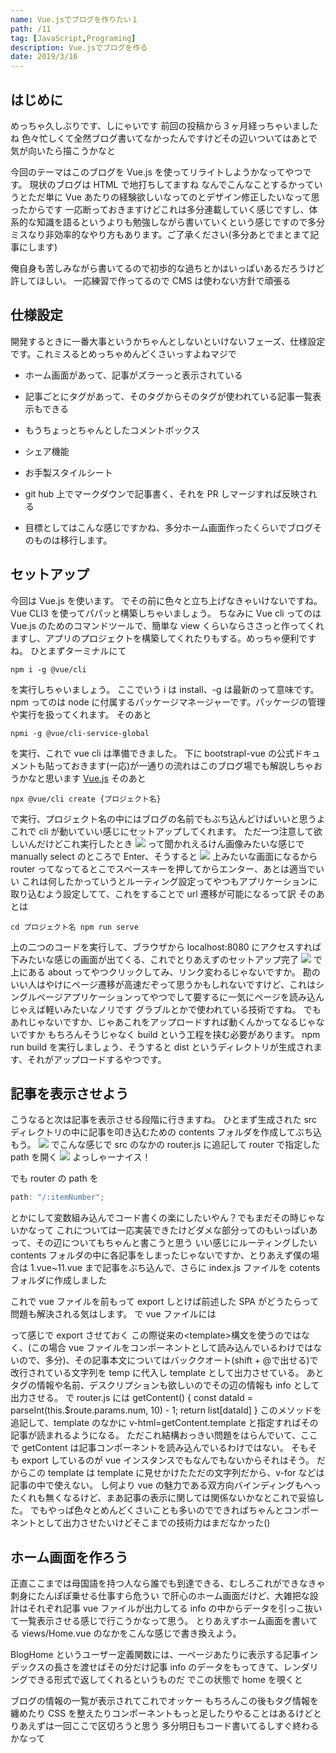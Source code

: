 ```yaml
---
name: Vue.jsでブログを作りたい１
path: /11
tag: [JavaScript,Programing]
description: Vue.jsでブログを作る
date: 2019/3/16
---
```


## はじめに

めっちゃ久しぶりです、しにゃいです
前回の投稿から３ヶ月経っちゃいましたね
色々忙しくて全然ブログ書いてなかったんですけどその辺いついてはあとで気が向いたら描こうかなと

今回のテーマはこのブログを Vue.js を使ってリライトしようかなってやつです。
現状のブログは HTML で地打ちしてますね
なんでこんなことするかっていうとただ単に Vue あたりの経験欲しいなってのとデザイン修正したいなって思ったからです
一応断っておきますけどこれは多分連載していく感じですし、体系的な知識を語るというよりも勉強しながら書いていくという感じですので多分ミスなり非効率的なやり方もあります。ご了承ください(多分あとでまとまて記事にします)

俺自身も苦しみながら書いてるので初歩的な過ちとかはいっぱいあるだろうけど許してほしい。
一応練習で作ってるので CMS は使わない方針で頑張る

## 仕様設定

開発するときに一番大事というかちゃんとしないといけないフェーズ、仕様設定です。これミスるとめっちゃめんどくさいっすよねマジで

- ホーム画面があって、記事がズラーっと表示されている

- 記事ごとにタグがあって、そのタグからそのタグが使われている記事一覧表示もできる

- もうちょっとちゃんとしたコメントボックス

- シェア機能

- お手製スタイルシート

- git hub 上でマークダウンで記事書く、それを PR しマージすれば反映される

- 目標としてはこんな感じですかね、多分ホーム画面作ったくらいでブログそのものは移行します。

## セットアップ

今回は Vue.js を使います。
でその前に色々と立ち上げなきゃいけないですね。
Vue CLI3 を使ってパパッと構築しちゃいましょう。
ちなみに Vue cli ってのは Vue.js のためのコマンドツールで、簡単な view くらいならささっと作ってくれますし、アプリのプロジェクトを構築してくれたりもする。めっちゃ便利ですね。
ひとまずターミナルにて

```Console
npm i -g @vue/cli
```

を実行しちゃいましょう。
ここでいう i は install、-g は最新のって意味です。npm ってのは node に付属するパッケージマネージャーです。パッケージの管理や実行を扱ってくれます。
そのあと

```Console
npmi -g @vue/cli-service-global
```

を実行、これで vue cli は準備できました。
下に bootstrapl-vue の公式ドキュメントも貼っておきます(一応)が一通りの流れはこのブログ場でも解説しちゃおうかなと思います
[Vue.js](https://vuejs.org/) そのあと

```console
npx @vue/cli create {プロジェクト名}
```

で実行、プロジェクト名の中にはブログの名前でもぶち込んどけばいいと思うよ
これで cli が動いていい感じにセットアップしてくれます。
ただ一つ注意して欲しいんだけどこれ実行したとき
<img src="/1102.png" />
って聞かれえるけん画像みたいな感じで manually select のところで Enter、そうすると
<img src="/1103.png" />
上みたいな画面になるから router ってなってるとこでスペースキーを押してからエンター、あとは適当でいい
これは何したかっていうとルーティング設定ってやつもアプリケーションに取り込むよう設定してて、これをすることで url 遷移が可能になるって訳
そのあとは

```Console
cd プロジェクト名 npm run serve
```

上の二つのコードを実行して、ブラウザから localhost:8080 にアクセスすれば下みたいな感じの画面が出てくる、これでとりあえずのセットアップ完了
<img src="/1101.png" />
で上にある about ってやつクリックしてみ、リンク変わるじゃないですか。
勘のいい人はやけにページ遷移が高速だぞって思うかもしれないですけど、これはシングルページアプリケーションってやつでして要するに一気にページを読み込んじゃえば軽いみたいなノリです
グラブルとかで使われている技術ですね。 でもあれじゃないですか、じゃあこれをアップロードすれば動くんかってなるじゃないですか
もちろんそうじゃなく build という工程を挟む必要があります。
npm run build
を実行しましょう、そうすると dist というディレクトリが生成されます、それがアップロードするやつです。

## 記事を表示させよう

こうなると次は記事を表示させる段階に行きますね。
ひとまず生成された src ディレクトリの中に記事を叩き込むための contents フォルダを作成してぶち込もう。
<img src="/1104.png" />
でこんな感じで src のなかの router.js に追記して router で指定した path を開く
<img src="/1105.png" />
よっしゃーナイス！

でも router の path を

```javascript
path: "/:itemNumber";
```

とかにして変数組み込んでコード書くの楽にしたいやん？でもまだその時じゃないかなって
これについては一応実装できたけどダメな部分ってのもいっぱいあって、その辺についてもちゃんと書こうと思う
いい感じにルーティングしたい
contents フォルダの中に各記事をしまったじゃないですか、とりあえず僕の場合は 1.vue~11.vue まで記事をぶち込んで、さらに index.js ファイルを cotents フォルダに作成しました

これで vue ファイルを前もって export しとけば前述した SPA がどうたらって問題も解決される気はします。
で vue ファイルには

って感じで export させておく
この際従来の&lt;template&gt;構文を使うのではなく、(この場合 vue ファイルをコンポーネントとして読み込んでいるわけではないので、多分)、その記事本文についてはバッククオート(shift + @で出せる)で改行されている文字列を temp に代入し template として出力させている。
あとタグの情報や名前、デスクリプションも欲しいのでその辺の情報も info として出力させる。
で router.js には
getContent() { const dataId = parseInt(this.\$route.params.num, 10) - 1; return list[dataId] }
このメソッドを追記して、template のなかに v-html=getContent.template と指定すればその記事が読まれるようになる。
ただこれ結構おっきい問題をはらんでいて、ここで getContent は記事コンポーネントを読み込んでいるわけではない。
そもそも export しているのが vue インスタンスでもなんでもないからそれはそう。
だからこの template は template に見せかけたただの文字列だから、v-for などは記事の中で使えない。
し何より vue の魅力である双方向バインディングもへったくれも無くなるけど、まあ記事の表示に関しては関係ないかなとこれで妥協した。
でもやっぱ色々とめんどくさいことも多いのでできればちゃんとコンポーネントとして出力させたいけどそこまでの技術力はまだなかった()

## ホーム画面を作ろう

正直ここまでは母国語を持つ人なら誰でも到達できる、むしろこれができなきゃ刺身にたんぽぽ乗せる仕事すら危うい
で肝心のホーム画面だけど、大雑把な設計はそれぞれ記事 vue ファイルが出力してる info の中からデータを引っこ抜いて一覧表示させる感じで行こうかなって思う。
とりあえずホーム画面を書いてる views/Home.vue のなかをこんな感じで書き換えよう。

BlogHome というユーザー定義関数には、一ページあたりに表示する記事インデックスの長さを渡せばその分だけ記事 info のデータをもってきて、レンダリングできる形式で返してくれるというものだ
でこの状態で home を覗くと

ブログの情報の一覧が表示されてこれでオッケー
もちろんこの後もタグ情報を纏めたり CSS を整えたりコンポーネントもっと足したりやることはあるけどとりあえずは一回ここで区切ろうと思う
多分明日もコード書いてるしすぐ終わるかなって
